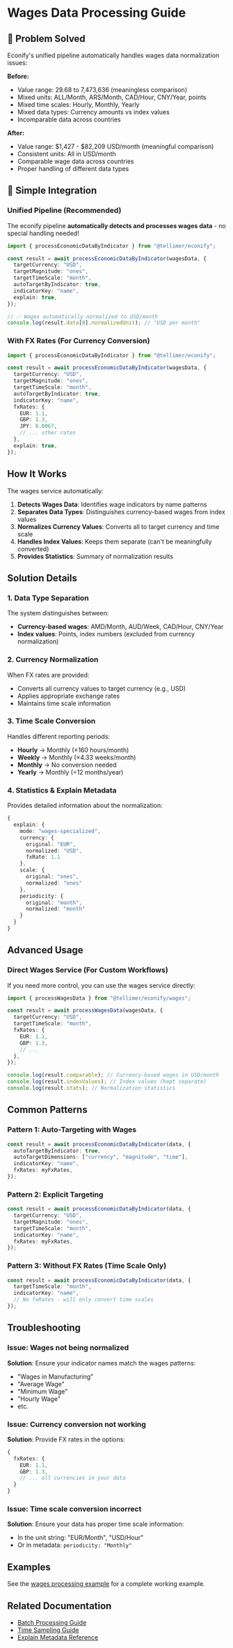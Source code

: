 # Wages Data Processing Guide

## 🎯 Problem Solved

Econify's unified pipeline automatically handles wages data normalization
issues:

**Before:**

- Value range: 29.68 to 7,473,636 (meaningless comparison)
- Mixed units: ALL/Month, ARS/Month, CAD/Hour, CNY/Year, points
- Mixed time scales: Hourly, Monthly, Yearly
- Mixed data types: Currency amounts vs index values
- Incomparable data across countries

**After:**

- Value range: $1,427 - $82,209 USD/month (meaningful comparison)
- Consistent units: All in USD/month
- Comparable wage data across countries
- Proper handling of different data types

## 🚀 Simple Integration

### Unified Pipeline (Recommended)

The econify pipeline **automatically detects and processes wages data** - no
special handling needed!

```typescript
import { processEconomicDataByIndicator } from "@tellimer/econify";

const result = await processEconomicDataByIndicator(wagesData, {
  targetCurrency: "USD",
  targetMagnitude: "ones",
  targetTimeScale: "month",
  autoTargetByIndicator: true,
  indicatorKey: "name",
  explain: true,
});

// ✅ Wages automatically normalized to USD/month
console.log(result.data[0].normalizedUnit); // "USD per month"
```

### With FX Rates (For Currency Conversion)

```typescript
import { processEconomicDataByIndicator } from "@tellimer/econify";

const result = await processEconomicDataByIndicator(wagesData, {
  targetCurrency: "USD",
  targetMagnitude: "ones",
  targetTimeScale: "month",
  autoTargetByIndicator: true,
  indicatorKey: "name",
  fxRates: {
    EUR: 1.1,
    GBP: 1.3,
    JPY: 0.0067,
    // ... other rates
  },
  explain: true,
});
```

## How It Works

The wages service automatically:

1. **Detects Wages Data**: Identifies wage indicators by name patterns
2. **Separates Data Types**: Distinguishes currency-based wages from index
   values
3. **Normalizes Currency Values**: Converts all to target currency and time
   scale
4. **Handles Index Values**: Keeps them separate (can't be meaningfully
   converted)
5. **Provides Statistics**: Summary of normalization results

## Solution Details

### 1. Data Type Separation

The system distinguishes between:

- **Currency-based wages**: AMD/Month, AUD/Week, CAD/Hour, CNY/Year
- **Index values**: Points, index numbers (excluded from currency normalization)

### 2. Currency Normalization

When FX rates are provided:

- Converts all currency values to target currency (e.g., USD)
- Applies appropriate exchange rates
- Maintains time scale information

### 3. Time Scale Conversion

Handles different reporting periods:

- **Hourly** → Monthly (×160 hours/month)
- **Weekly** → Monthly (×4.33 weeks/month)
- **Monthly** → No conversion needed
- **Yearly** → Monthly (÷12 months/year)

### 4. Statistics & Explain Metadata

Provides detailed information about the normalization:

```typescript
{
  explain: {
    mode: "wages-specialized",
    currency: {
      original: "EUR",
      normalized: "USD",
      fxRate: 1.1
    },
    scale: {
      original: "ones",
      normalized: "ones"
    },
    periodicity: {
      original: "month",
      normalized: "month"
    }
  }
}
```

## Advanced Usage

### Direct Wages Service (For Custom Workflows)

If you need more control, you can use the wages service directly:

```typescript
import { processWagesData } from "@tellimer/econify/wages";

const result = await processWagesData(wagesData, {
  targetCurrency: "USD",
  targetTimeScale: "month",
  fxRates: {
    EUR: 1.1,
    GBP: 1.3,
    // ...
  },
});

console.log(result.comparable); // Currency-based wages in USD/month
console.log(result.indexValues); // Index values (kept separate)
console.log(result.stats); // Normalization statistics
```

## Common Patterns

### Pattern 1: Auto-Targeting with Wages

```typescript
const result = await processEconomicDataByIndicator(data, {
  autoTargetByIndicator: true,
  autoTargetDimensions: ["currency", "magnitude", "time"],
  indicatorKey: "name",
  fxRates: myFxRates,
});
```

### Pattern 2: Explicit Targeting

```typescript
const result = await processEconomicDataByIndicator(data, {
  targetCurrency: "USD",
  targetMagnitude: "ones",
  targetTimeScale: "month",
  indicatorKey: "name",
  fxRates: myFxRates,
});
```

### Pattern 3: Without FX Rates (Time Scale Only)

```typescript
const result = await processEconomicDataByIndicator(data, {
  targetTimeScale: "month",
  indicatorKey: "name",
  // No fxRates - will only convert time scales
});
```

## Troubleshooting

### Issue: Wages not being normalized

**Solution**: Ensure your indicator names match the wages patterns:

- "Wages in Manufacturing"
- "Average Wage"
- "Minimum Wage"
- "Hourly Wage"
- etc.

### Issue: Currency conversion not working

**Solution**: Provide FX rates in the options:

```typescript
{
  fxRates: {
    EUR: 1.1,
    GBP: 1.3,
    // ... all currencies in your data
  }
}
```

### Issue: Time scale conversion incorrect

**Solution**: Ensure your data has proper time scale information:

- In the unit string: "EUR/Month", "USD/Hour"
- Or in metadata: `periodicity: "Monthly"`

## Examples

See the [wages processing example](../../examples/wages_processing_example.ts)
for a complete working example.

## Related Documentation

- [Batch Processing Guide](./batch-processing.md)
- [Time Sampling Guide](./time-sampling.md)
- [Explain Metadata Reference](../reference/explain-metadata.md)

